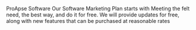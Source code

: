 ProApse Software
Our Software Marketing Plan starts with Meeting the felt need, the best way, and do it for free.
We will provide updates for free, along with new features that can be purchased at reasonable rates
